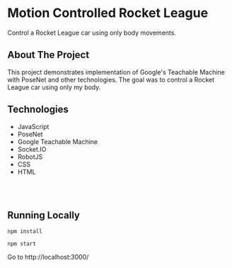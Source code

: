 # Motion Controlled Rocket League

Control a Rocket League car using only body movements.

## About The Project

This project demonstrates implementation of Google's Teachable Machine with PoseNet and other technologies. The goal was to control a Rocket League car using only my body.


## Technologies
* JavaScript
* PoseNet
* Google Teachable Machine
* Socket.IO
* RobotJS
* CSS
* HTML

</br>
</br>

## Running Locally
```
npm install
```

```
npm start
```

Go to http://localhost:3000/
